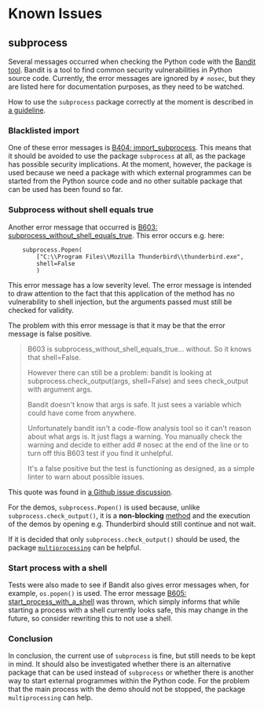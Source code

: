 # Known Issues

## subprocess

Several messages occurred when checking the Python code with the [Bandit tool](https://github.com/PyCQA/bandit). Bandit is a tool to find common security vulnerabilities in Python source code. Currently, the error messages are ignored by `# nosec`, but they are listed here for documentation purposes, as they need to be watched.

How to use the `subprocess` package correctly at the moment is described in [a guideline](https://security.openstack.org/guidelines/dg_use-subprocess-securely.html).

### Blacklisted import

One of these error messages is [B404: import_subprocess](https://bandit.readthedocs.io/en/latest/blacklists/blacklist_imports.html#b404-import-subprocess). This means that it should be avoided to use the package `subprocess` at all, as the package has possible security implications. At the moment, however, the package is used because we need a package with which external programmes can be started from the Python source code and no other suitable package that can be used has been found so far.

### Subprocess without shell equals true

Another error message that occurred is [B603: subprocess_without_shell_equals_true](https://bandit.readthedocs.io/en/latest/plugins/b603_subprocess_without_shell_equals_true.html). This error occurs e.g. here:

```
    subprocess.Popen(
        ["C:\\Program Files\\Mozilla Thunderbird\\thunderbird.exe",
        shell=False
        )
```

This error message has a low severity level. The error message is intended to draw attention to the fact that this application of the method has no vulnerability to shell injection, but the arguments passed must still be checked for validity.


The problem with this error message is that it may be that the error message is false positive. 

> B603 is subprocess_without_shell_equals_true... without. So it knows that shell=False.
>
> However there can still be a problem: bandit is looking at subprocess.check_output(args, shell=False) and sees check_output with argument args.
>
> Bandit doesn't know that args is safe. It just sees a variable which could have come from anywhere.
>
> Unfortunately bandit isn't a code-flow analysis tool so it can't reason about what args is. It just flags a warning. You manually check the warning and decide to either add # nosec at the end of the line or
to turn off this B603 test if you find it unhelpful.
>
> It's a false positive but the test is functioning as designed, as a simple linter to warn about possible issues.

This quote was found in [a Github issue discussion](https://github.com/PyCQA/bandit/issues/333#issuecomment-404103697).

For the demos, `subprocess.Popen()` is used because, unlike `subprocess.check_output()`, it is a **non-blocking** [method](https://stackoverflow.com/questions/38088631/what-is-a-practical-difference-between-check-call-check-output-call-and-popen-m) and the execution of the demos by opening e.g. Thunderbird should still continue and not wait. 

If it is decided that only `subprocess.check_output()` should be used, the package [`multiprocessing`](https://docs.python.org/3/library/multiprocessing.html) can be helpful. 

### Start process with a shell

Tests were also made to see if Bandit also gives error messages when, for example, `os.popen()` is used. The error message [B605: start_process_with_a_shell](https://bandit.readthedocs.io/en/latest/plugins/b605_start_process_with_a_shell.html) was thrown, which simply informs that while starting a process with a shell currently looks safe, this may change in the future, so consider rewriting this to not use a shell.

### Conclusion

In conclusion, the current use of `subprocess` is fine, but still needs to be kept in mind. It should also be investigated whether there is an alternative package that can be used instead of `subprocess` or whether there is another way to start external programmes within the Python code. For the problem that the main process with the demo should not be stopped, the package `multiprocessing` can help.

